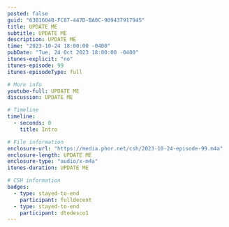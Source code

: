 ```yaml
---
posted: false
guid: "63B1604B-FC87-447D-BA0C-909437917945"
title: UPDATE ME
subtitle: UPDATE ME
description: UPDATE ME 
time: "2023-10-24 18:00:00 -0400"
pubDate: "Tue, 24 Oct 2023 18:00:00 -0400"
itunes-explicit: "no"
itunes-episode: 99
itunes-episodeType: full

# More info
youtube-full: UPDATE ME
discussion: UPDATE ME

# Timeline
timeline:
  - seconds: 0
    title: Intro

# File information
enclosure-url: "https://media.phor.net/csh/2023-10-24-episode-99.m4a"
enclosure-length: UPDATE ME
enclosure-type: "audio/x-m4a"
itunes-duration: UPDATE ME

# CSH information
badges:
  - type: stayed-to-end
    participant: fulldecent
  - type: stayed-to-end
    participant: dtedesco1
---
```

